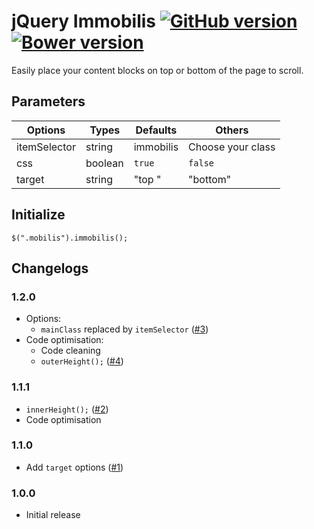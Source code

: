 # jQuery Immobilis [![GitHub version](https://badge.fury.io/gh/agenceepsilon%2Fjquery-immobilis.png)](http://badge.fury.io/gh/agenceepsilon%2Fjquery-immobilis) [![Bower version](https://badge.fury.io/bo/jquery-immobilis.png)](http://badge.fury.io/bo/jquery-immobilis)

Easily place your content blocks on top or bottom of the page to scroll.

## Parameters

| Options       | Types   | Defaults  | Others            |
| ------------- | ------- | --------- | ----------------- |
| itemSelector  | string  | immobilis | Choose your class |
| css           | boolean | ``true``  | ``false``         |
| target        | string  | "top "    | "bottom"          |

## Initialize

    $(".mobilis").immobilis();

## Changelogs

### 1.2.0

* Options:
    * ``mainClass`` replaced by ``itemSelector`` ([#3](https://github.com/agenceepsilon/jquery-immobilis/issues/3))
* Code optimisation:
    * Code cleaning
    * ``outerHeight();`` ([#4](https://github.com/agenceepsilon/jquery-immobilis/issues/4))

### 1.1.1

* ``innerHeight();`` ([#2](https://github.com/agenceepsilon/jquery-immobilis/issues/2))
* Code optimisation

### 1.1.0

* Add ``target`` options ([#1](https://github.com/agenceepsilon/jquery-immobilis/issues/1))

### 1.0.0

* Initial release